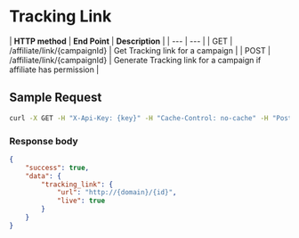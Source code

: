# **Tracking Link**

| **HTTP method** | **End Point** | **Description** |
| --- | --- |
| GET | /affiliate/link/{campaignId} | Get Tracking link for a campaign |
| POST | /affiliate/link/{campaignId} | Generate Tracking link for a campaign if affiliate has permission |

## **Sample Request**

```bash
curl -X GET -H "X-Api-Key: {key}" -H "Cache-Control: no-cache" -H "Postman-Token: dcef3ea0-3581-213c-eb32-feb0e708f3ea" "https://api.vnative.com/affiliate/link/{campaignId}"
```


### **Response body**

```json
{
    "success": true,
    "data": {
        "tracking_link": {
            "url": "http://{domain}/{id}",
            "live": true
        }
    }
}
```